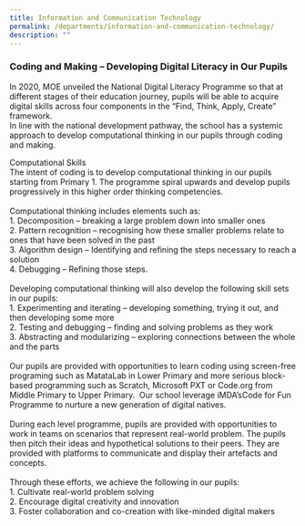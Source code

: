 ```yaml
---
title: Information and Communication Technology
permalink: /departments/information-and-communication-technology/
description: ""
---
```

### **Coding and Making – Developing Digital Literacy in Our Pupils**
In 2020, MOE unveiled the National Digital Literacy Programme so that at different stages of their education journey, pupils will be able to acquire digital skills across four components in the “Find, Think, Apply, Create” framework.
<br>In line with the national development pathway, the school has a systemic approach to develop computational thinking in our pupils through coding and making.

Computational Skills
<br>The intent of coding is to develop computational thinking in our pupils starting from Primary 1. The programme spiral upwards and develop pupils progressively in this higher order thinking competencies.<br>
<br>Computational thinking includes elements such as:
<br>1.    Decomposition – breaking a large problem down into smaller ones
<br>2.    Pattern recognition – recognising how these smaller problems relate to ones that have been solved in the past
<br>3.    Algorithm design – Identifying and refining the steps necessary to reach a solution
<br>4.    Debugging – Refining those steps.
<br><br>Developing computational thinking will also develop the following skill sets in our pupils:
<br>1.  Experimenting and iterating – developing something, trying it out, and then developing some more
<br>2.  Testing and debugging – finding and solving problems as they work 
<br>3.  Abstracting and modularizing – exploring connections between the whole and the parts<br>
<br>Our pupils are provided with opportunities to learn coding using screen-free programing such as MatataLab in Lower Primary and more serious block-based programming such as Scratch, Microsoft PXT or Code.org from Middle Primary to Upper Primary.&nbsp; Our school leverage iMDA’sCode for Fun Programme to nurture a new generation of digital natives.
<br><br>During each level programme, pupils are provided with opportunities to work in teams on scenarios that represent real-world problem. The pupils then pitch their ideas and hypothetical solutions to their peers. They are provided with platforms to communicate and display their artefacts and concepts.<br>
<br>Through these efforts, we achieve the following in our pupils:
<br>1.   Cultivate real-world problem solving
<br>2.   Encourage digital creativity and innovation
<br>3.   Foster collaboration and co-creation with like-minded digital makers